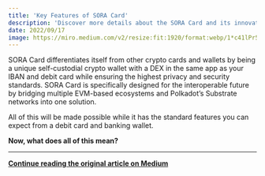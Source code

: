 ```yaml
---
title: 'Key Features of SORA Card'
description: 'Discover more details about the SORA Card and its innovative functions'
date: 2022/09/17
image: https://miro.medium.com/v2/resize:fit:1920/format:webp/1*c41lPr5lo60y8591xr1qFA.png
---
```


SORA Card differentiates itself from other crypto cards and wallets by being a unique self-custodial crypto wallet with a DEX in the same app as your IBAN and debit card while ensuring the highest privacy and security standards. SORA Card is specifically designed for the interoperable future by bridging multiple EVM-based ecosystems and Polkadot’s Substrate networks into one solution.

All of this will be made possible while it has the standard features you can expect from a debit card and banking wallet.

**Now, what does all of this mean?**

---

**[Continue reading the original article on Medium](https://medium.com/sora-xor/key-features-of-sora-card-e3a1d07416ad)**
